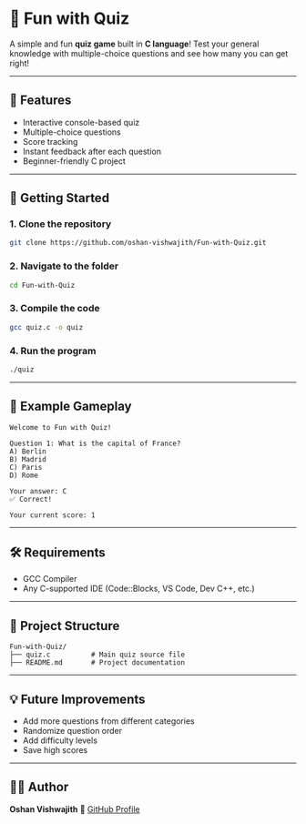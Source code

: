 # 🎯 Fun with Quiz

A simple and fun **quiz game** built in **C language**!
Test your general knowledge with multiple-choice questions and see how many you can get right!

---

## 🧠 Features

* Interactive console-based quiz
* Multiple-choice questions
* Score tracking
* Instant feedback after each question
* Beginner-friendly C project

---

## 🚀 Getting Started

### 1. Clone the repository

```bash
git clone https://github.com/oshan-vishwajith/Fun-with-Quiz.git
```

### 2. Navigate to the folder

```bash
cd Fun-with-Quiz
```

### 3. Compile the code

```bash
gcc quiz.c -o quiz
```

### 4. Run the program

```bash
./quiz
```

---

## 🧩 Example Gameplay

```
Welcome to Fun with Quiz!

Question 1: What is the capital of France?
A) Berlin
B) Madrid
C) Paris
D) Rome

Your answer: C
✅ Correct!

Your current score: 1
```

---

## 🛠️ Requirements

* GCC Compiler
* Any C-supported IDE (Code::Blocks, VS Code, Dev C++, etc.)

---

## 📄 Project Structure

```
Fun-with-Quiz/
├── quiz.c          # Main quiz source file
├── README.md       # Project documentation
```

---

## 💡 Future Improvements

* Add more questions from different categories
* Randomize question order
* Add difficulty levels
* Save high scores

---

## 👨‍💻 Author

**Oshan Vishwajith**
🔗 [GitHub Profile](https://github.com/oshan-vishwajith)
